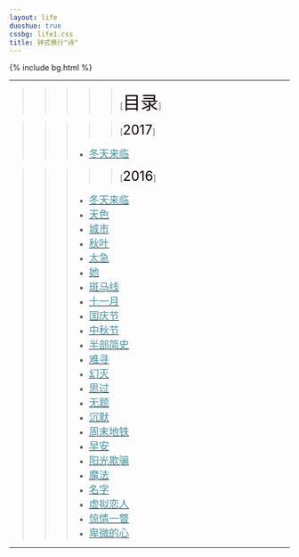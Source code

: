 ```yaml
---
layout: life
duoshuo: true
cssbg: life1.css
title: 钟式换行"诗"
---      
```


{% include bg.html %}

-----------

>>>>>[<font color="#100" size = "6px">目录</font>]

>>>>>[<font color="#100" size = "5px">2017</font>]
>>> - [<font color="#4590a3" size = "4px">冬天来临</font>](/life/poem/winter)

>>>>>[<font color="#100" size = "5px">2016</font>]
>>> - [<font color="#4590a3" size = "4px">冬天来临</font>](/life/poem/winter)
>>> - [<font color="#4590a3" size = "4px">天色</font>](/life/poem/sky)
>>> - [<font color="#4590a3" size = "4px">城市</font>](/life/poem/city)
>>> - [<font color="#4590a3" size = "4px">秋叶</font>](/life/poem/leaf)
>>> - [<font color="#4590a3" size = "4px">太急</font>](/life/poem/impatient)
>>> - [<font color="#4590a3" size = "4px">她</font>](/life/poem/her)
>>> - [<font color="#4590a3" size = "4px">斑马线</font>](/life/poem/ZebraCcrossing)
>>> - [<font color="#4590a3" size = "4px">十一月</font>](/life/poem/november)
>>> - [<font color="#4590a3" size = "4px">国庆节</font>](/life/poem/NationalDay)
>>> - [<font color="#4590a3" size = "4px">中秋节</font>](/life/poem/Mid-AutumnFestival)
>>> - [<font color="#4590a3" size = "4px">半部简史</font>](/life/poem/history)
>>> - [<font color="#4590a3" size = "4px">难寻</font>](/life/poem/2016-09-07)
>>> - [<font color="#4590a3" size = "4px">幻灭</font>](/life/poem/2016-09-05)
>>> - [<font color="#4590a3" size = "4px">思过</font>](/life/poem/2016-09-01)
>>> - [<font color="#4590a3" size = "4px">无题</font>](/life/poem/2016-06-18)
>>> - [<font color="#4590a3" size = "4px">沉默</font>](/life/poem/silent)
>>> - [<font color="#4590a3" size = "4px">周末地铁</font>](/life/poem/subway)
>>> - [<font color="#4590a3" size = "4px">早安</font>](/life/poem/goodMorning)
>>> - [<font color="#4590a3" size = "4px">阳光欺骗</font>](/life/poem/sunshine)
>>> - [<font color="#4590a3" size = "4px">魔法</font>](/life/poem/magic)
>>> - [<font color="#4590a3" size = "4px">名字</font>](/life/poem/name)
>>> - [<font color="#4590a3" size = "4px">虚拟恋人</font>](/life/poem/lover)
>>> - [<font color="#4590a3" size = "4px">惊情一瞥</font>](/life/poem/2016-09-13)
>>> - [<font color="#4590a3" size = "4px">卑微的心</font>](/life/poem/2016-09-09)

-----------

